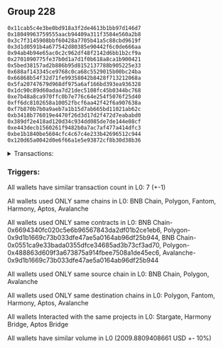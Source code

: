 ## Group 228

```0x5303883ff404593d3157788bd3fd083b72f09189
0x11cab5c4e3be0bd918a3f2de4613b1bb97d146d7
0x18049963759555aacb94409a311f3584e560a2b8
0x3c7f3145908bbf60428a7705b41a5c88cbd9619f
0x3d1d0591b4a677542d80385e90442f6c0de666aa
0x94ab4b94e65ac0c2c962df48f2142d6bb1b2cf9a
0x2701090775fe37b0d1a7d1f0b618a8ca1b900421
0x5bed38157ad2b886b95d8152137788b905225e33
0x688af143345ce9768c0ca68c5529015b00bc24ba
0x66868b54f32d71fe99358042b8428f713212068a
0x5fa20747679d968df975a6af166bd393ea936328
0x1dc90c89d60adaa7d21dec5108fc45b0344bc768
0xe7b48a8ca970ffc0b7e776c64e254f5076f25d40
0xff6dc8102658a10052fbcf6aa42f42f6a907638a
0xf7b870b7b0a9aeb7a1b15d7ab665bd11021ab62c
0xb3418b776019e4470f26d3d17d2f472d7eababd0
0x389df2e418ad120d34c934dd085de7de144e08cf
0xe443decb1560261f9482b0a7ac7af477a414dfc3
0xbe1b1840be5604cfc4c67c4e233b42696512c944
0x120d65a0042d0e6f66a1e5e93872cf8b30d38b36
```
<details>
<summary>Transactions:</summary>

Hashes: 

Wallet: 0x5303883ff404593d3157788bd3fd083b72f09189

       Hash: 0x5f43b48fa09c3c7ba67e8e75fcfa380add6053e503095c8a164cbe7b5c562ac4
         - source chain: BNB Chain
         - destination chain: Polygon
         - project: Stargate
         - contract: 0x6694340fc020c5e6b96567843da2df01b2ce1eb6
         - value USD: 0.300113552
       Hash: 0xa644447291a6780e47fb6ff0316875edaf3ce7f44efc01845a989dae253e4669
         - source chain: Polygon
         - destination chain: Fantom
         - project: Stargate
         - contract: 0x9d1b1669c73b033dfe47ae5a0164ab96df25b944
         - value USD: 0.1000555701
       Hash: 0x5c8ba473b26702ec57e3a7a9297ec485a42143e07531aec2fd09d9afddd11536
         - source chain: BNB Chain
         - destination chain: Harmony
         - project: Harmony Bridge
         - contract: 0x0551ca9e33bada0355dfce34685ad3b73cf3ad70
       Hash: 0xad3588ec103aa647c0480391648a7e2f71499df916e14dfa796ced409bf36459
         - source chain: Polygon
         - destination chain: Aptos
         - project: Aptos Bridge
         - contract: 0x488863d609f3a673875a914fbee7508a1de45ec6
       Hash: 0x351a03b4f40c7a675533711ce6dba49fff5a77349476b0151679ded7d91ce2e3
         - source chain: Polygon
         - destination chain: Aptos
         - project: Aptos Bridge
         - contract: 0x488863d609f3a673875a914fbee7508a1de45ec6
       Hash: 0xab442c4d407f27b4f417a633ae85fcaff367b6e398e60b259288c501ad9cb5f3
         - source chain: Polygon
         - destination chain: Avalanche
         - project: Stargate
         - contract: 0x9d1b1669c73b033dfe47ae5a0164ab96df25b944
         - value USD: 1005.048759408
       Hash: 0x59651b679489f0d6010d188baf4662324ff6dbef59fd0093d6c4acfb7bd87587
         - source chain: Avalanche
         - destination chain: Polygon
         - project: Stargate
         - contract: 0x9d1b1669c73b033dfe47ae5a0164ab96df25b944
         - value USD: 1004.432012336
Wallet: 0x11cab5c4e3be0bd918a3f2de4613b1bb97d146d7

       Hash:0x4ef4057bff76433ee61816367f81c7904939e1e3cec355e8be076d259f1c8503
         - source chain: BNB Chain
         - destination chain: Polygon
         - project: Stargate
         - contract: 0x6694340fc020c5e6b96567843da2df01b2ce1eb6
         - value USD: 0.300113552
       Hash:0x88b74feb8719dc6f294f73af0bd8c3fe169f6df536404fb25d55165c6ab4a873
         - source chain: Polygon
         - destination chain: Fantom
         - project: Stargate
         - contract: 0x9d1b1669c73b033dfe47ae5a0164ab96df25b944
         - value USD: 0.1000555701
       Hash:0x524fcfe8bf6b73ad79aba3efc6e1d7153f935b94a38d52424d4fd6431bd14e39
         - source chain: BNB Chain
         - destination chain: Harmony
         - project: Harmony Bridge
         - contract: 0x0551ca9e33bada0355dfce34685ad3b73cf3ad70
       Hash:0x986cab5228f1f7c7d2acdb144811f141a34f2fdc3bc96a9b92904ff9ba7dcceb
         - source chain: Polygon
         - destination chain: Aptos
         - project: Aptos Bridge
         - contract: 0x488863d609f3a673875a914fbee7508a1de45ec6
       Hash:0xf9d2b4a28fd7abe62c8e077af093768aa81cef646b35f9a3c7061817d09e86f3
         - source chain: Polygon
         - destination chain: Aptos
         - project: Aptos Bridge
         - contract: 0x488863d609f3a673875a914fbee7508a1de45ec6
       Hash:0x98757ff366a2c636f718b7c2f78b5865551d91ef6567d973f47147f404c20501
         - source chain: Polygon
         - destination chain: Avalanche
         - project: Stargate
         - contract: 0x9d1b1669c73b033dfe47ae5a0164ab96df25b944
         - value USD: 1006.25590243
       Hash:0x2469b62ce83820ca1ae0f186ebd82beab32552c2bfca05879eb69484a19d43f1
         - source chain: Avalanche
         - destination chain: Polygon
         - project: Stargate
         - contract: 0x9d1b1669c73b033dfe47ae5a0164ab96df25b944
         - value USD: 1005.638414881
Wallet: 0x18049963759555aacb94409a311f3584e560a2b8

       Hash:0x1e39a4f8bb64c07a0c05e7f391438745f2820e2eaecfdb06aef34c31a0f182b7
         - source chain: BNB Chain
         - destination chain: Polygon
         - project: Stargate
         - contract: 0x6694340fc020c5e6b96567843da2df01b2ce1eb6
         - value USD: 0.300113552
       Hash:0xbb72e83f43eabe8918eaf6d29d0d572bcc165765910c20607b2dc7936b2764f0
         - source chain: Polygon
         - destination chain: Fantom
         - project: Stargate
         - contract: 0x9d1b1669c73b033dfe47ae5a0164ab96df25b944
         - value USD: 0.1000555701
       Hash:0x914451d407aa8d404f5a139d047f11fc70cb64baa535a211c146c74896088965
         - source chain: BNB Chain
         - destination chain: Harmony
         - project: Harmony Bridge
         - contract: 0x0551ca9e33bada0355dfce34685ad3b73cf3ad70
       Hash:0xb14752842c18228b1f8160686698d964c46cf07277b30d5a526d3487fec681a4
         - source chain: Polygon
         - destination chain: Aptos
         - project: Aptos Bridge
         - contract: 0x488863d609f3a673875a914fbee7508a1de45ec6
       Hash:0x559e1617ce2e22d05121afe5469cc6d846c39f7f5d0e1cb17fd516b7dff0f917
         - source chain: Polygon
         - destination chain: Aptos
         - project: Aptos Bridge
         - contract: 0x488863d609f3a673875a914fbee7508a1de45ec6
       Hash:0x81fbffecf1d94478373f9877ebe0547f613b19c4bd3ae8a085c1781d489fb69c
         - source chain: Polygon
         - destination chain: Avalanche
         - project: Stargate
         - contract: 0x9d1b1669c73b033dfe47ae5a0164ab96df25b944
         - value USD: 1003.843065386
       Hash:0xa96830cac2396ba1b2f7a6f54b01ea782289a6d5478e9984e61096711eb144bf
         - source chain: Avalanche
         - destination chain: Polygon
         - project: Stargate
         - contract: 0x9d1b1669c73b033dfe47ae5a0164ab96df25b944
         - value USD: 1003.227057772
Wallet: 0x3c7f3145908bbf60428a7705b41a5c88cbd9619f

       Hash:0x14ac9c9031db9579b657c5ea937b19933cb2f47d48a48383c91926ee8e7e9d33
         - source chain: BNB Chain
         - destination chain: Polygon
         - project: Stargate
         - contract: 0x6694340fc020c5e6b96567843da2df01b2ce1eb6
         - value USD: 0.300113552
       Hash:0x6dff16292669ad263ecceaa5445801d152d8912e0eb00079880d9e98e0d49741
         - source chain: Polygon
         - destination chain: Fantom
         - project: Stargate
         - contract: 0x9d1b1669c73b033dfe47ae5a0164ab96df25b944
         - value USD: 0.1000555701
       Hash:0x5a2ef8a2158bb20de0968f7a689138a72c5697ac692c2acf584f579b7512e737
         - source chain: BNB Chain
         - destination chain: Harmony
         - project: Harmony Bridge
         - contract: 0x0551ca9e33bada0355dfce34685ad3b73cf3ad70
       Hash:0x1dc8f27aaf514bc257bedd45c22034ec891ff58eeaa699dfcd645bda02e56a20
         - source chain: Polygon
         - destination chain: Aptos
         - project: Aptos Bridge
         - contract: 0x488863d609f3a673875a914fbee7508a1de45ec6
       Hash:0xc198bea5717c5974c5397575dcfa27a7d172b516db7d144972f2ff9621e019ff
         - source chain: Polygon
         - destination chain: Aptos
         - project: Aptos Bridge
         - contract: 0x488863d609f3a673875a914fbee7508a1de45ec6
       Hash:0x06c93b429f317170369f2599a29541fa2fbb4069ee3adefc81b1dda6d9fc56b9
         - source chain: Polygon
         - destination chain: Avalanche
         - project: Stargate
         - contract: 0x9d1b1669c73b033dfe47ae5a0164ab96df25b944
         - value USD: 1002.638816364
       Hash:0x131d56783c92b29f553cc0180a0b2628d4212d9c05aa198535b12d9e4b6b9ea3
         - source chain: Avalanche
         - destination chain: Polygon
         - project: Stargate
         - contract: 0x9d1b1669c73b033dfe47ae5a0164ab96df25b944
         - value USD: 1002.023548188
Wallet: 0x3d1d0591b4a677542d80385e90442f6c0de666aa

       Hash:0xcde9c61a6c96b61df1c33d514f87d1ef6c25810fb161b3b4e30fcebccaedeee9
         - source chain: BNB Chain
         - destination chain: Polygon
         - project: Stargate
         - contract: 0x6694340fc020c5e6b96567843da2df01b2ce1eb6
         - value USD: 0.300113552
       Hash:0x817b70501abeda28da45ebc759ba309a72637d9d0aca8fc5d37be88ed34e836a
         - source chain: Polygon
         - destination chain: Fantom
         - project: Stargate
         - contract: 0x9d1b1669c73b033dfe47ae5a0164ab96df25b944
         - value USD: 0.1000555701
       Hash:0x760ba70028e30dbcc632b1352fe734b4498553289e41aabae91a47cd1a6730a1
         - source chain: BNB Chain
         - destination chain: Harmony
         - project: Harmony Bridge
         - contract: 0x0551ca9e33bada0355dfce34685ad3b73cf3ad70
       Hash:0xe3dc3b0b630154b0d85b532c6dcc5bf0498441584e670e456b6ae1db4af7e221
         - source chain: Polygon
         - destination chain: Aptos
         - project: Aptos Bridge
         - contract: 0x488863d609f3a673875a914fbee7508a1de45ec6
       Hash:0xd1c2b68c52b074660c2b3c2806755fccf7f6858a140dd9bf03cce1cbb1f03cab
         - source chain: Polygon
         - destination chain: Aptos
         - project: Aptos Bridge
         - contract: 0x488863d609f3a673875a914fbee7508a1de45ec6
       Hash:0x9ff8dec24f6c0cde33bd32dd4ac10869d01c13f8b6cc688777f0513fbdff1c00
         - source chain: Polygon
         - destination chain: Avalanche
         - project: Stargate
         - contract: 0x9d1b1669c73b033dfe47ae5a0164ab96df25b944
         - value USD: 1001.436013342
       Hash:0x999dff18e24f9ef87b013af5ada9cd686fb17bdc354501bb2bb694c5a70ade5a
         - source chain: Avalanche
         - destination chain: Polygon
         - project: Stargate
         - contract: 0x9d1b1669c73b033dfe47ae5a0164ab96df25b944
         - value USD: 1000.821483584
Wallet: 0x94ab4b94e65ac0c2c962df48f2142d6bb1b2cf9a

       Hash:0x8aa9bd7ccd30d2d69223d1f671b21fee8a173102b1e4a1e9232d63cee97063ea
         - source chain: BNB Chain
         - destination chain: Polygon
         - project: Stargate
         - contract: 0x6694340fc020c5e6b96567843da2df01b2ce1eb6
         - value USD: 0.300113552
       Hash:0x5f2adb7625b236e7220e4a2175c67bb94bc6c67f579ef6654f104cfd5b0b7581
         - source chain: Polygon
         - destination chain: Fantom
         - project: Stargate
         - contract: 0x9d1b1669c73b033dfe47ae5a0164ab96df25b944
         - value USD: 0.1000555701
       Hash:0x6656ac4c2e5e6ae2528c83456104db5a1c65285a00e0fe6cd73337d7da318042
         - source chain: BNB Chain
         - destination chain: Harmony
         - project: Harmony Bridge
         - contract: 0x0551ca9e33bada0355dfce34685ad3b73cf3ad70
       Hash:0x39def68cd64f01f8fd8a600e147eb088ffbf753390d37813f970090b928fb57f
         - source chain: Polygon
         - destination chain: Aptos
         - project: Aptos Bridge
         - contract: 0x488863d609f3a673875a914fbee7508a1de45ec6
       Hash:0x17d3dbce655ffe53f438b13e71afd22d1823fbdc24dcc6c7d9455d30c18e69c2
         - source chain: Polygon
         - destination chain: Aptos
         - project: Aptos Bridge
         - contract: 0x488863d609f3a673875a914fbee7508a1de45ec6
       Hash:0xf5f5a7734a1f1802d546db4d4f69106285c861280be1324769da3b327da323a3
         - source chain: Polygon
         - destination chain: Avalanche
         - project: Stargate
         - contract: 0x9d1b1669c73b033dfe47ae5a0164ab96df25b944
         - value USD: 1006.25590243
       Hash:0x5b4ac48f8fdba8b3e07e166186f9b462ee13f4529fb5ea62ac739d1e0959e392
         - source chain: Avalanche
         - destination chain: Polygon
         - project: Stargate
         - contract: 0x9d1b1669c73b033dfe47ae5a0164ab96df25b944
         - value USD: 1005.638414881
Wallet: 0x2701090775fe37b0d1a7d1f0b618a8ca1b900421

       Hash:0xe51e2b0c02e51902eb75bf458d7f305db3a226a2290ef54e2eb5a55fd16ead80
         - source chain: BNB Chain
         - destination chain: Polygon
         - project: Stargate
         - contract: 0x6694340fc020c5e6b96567843da2df01b2ce1eb6
         - value USD: 0.300113552
       Hash:0x41db9a709b2b88effb48886a2d9c57d95194385bd148136523806e7e52e5e83b
         - source chain: Polygon
         - destination chain: Fantom
         - project: Stargate
         - contract: 0x9d1b1669c73b033dfe47ae5a0164ab96df25b944
         - value USD: 0.1000555701
       Hash:0x89af537e84c1dbabda21eee99cdfd6bcf9a7ef169065f2f3d264288e3443b0f2
         - source chain: BNB Chain
         - destination chain: Harmony
         - project: Harmony Bridge
         - contract: 0x0551ca9e33bada0355dfce34685ad3b73cf3ad70
       Hash:0xf601eb4ef03eff9d808f1c6044be7c9ddf2620ba7f6ee9ae6e9b4a6078e9c522
         - source chain: Polygon
         - destination chain: Aptos
         - project: Aptos Bridge
         - contract: 0x488863d609f3a673875a914fbee7508a1de45ec6
       Hash:0x5a1b90f2eb5d68589e43c9353aade7ad79482341a47c61ece30fbb6a9de773b7
         - source chain: Polygon
         - destination chain: Aptos
         - project: Aptos Bridge
         - contract: 0x488863d609f3a673875a914fbee7508a1de45ec6
       Hash:0xe239c1936e70fc6c9390bcf4ca8d4f79d30ea75619f8b6b139e395133d75723a
         - source chain: Polygon
         - destination chain: Avalanche
         - project: Stargate
         - contract: 0x9d1b1669c73b033dfe47ae5a0164ab96df25b944
         - value USD: 1005.048759408
       Hash:0x0711ba22219cc497b943f5a6066b778ee3516d0c5d2667400087bd78d479d6d1
         - source chain: Avalanche
         - destination chain: Polygon
         - project: Stargate
         - contract: 0x9d1b1669c73b033dfe47ae5a0164ab96df25b944
         - value USD: 1004.432012336
Wallet: 0x5bed38157ad2b886b95d8152137788b905225e33

       Hash:0xc995cc0ea2c9e322c6dc23af1ed2463d35c93e808ed93e90ac461a210a7f302b
         - source chain: BNB Chain
         - destination chain: Polygon
         - project: Stargate
         - contract: 0x6694340fc020c5e6b96567843da2df01b2ce1eb6
         - value USD: 0.300113552
       Hash:0xd9f973cf5714f1aef382d480624e7d9556bd97316b458a810f0d0e946c982547
         - source chain: Polygon
         - destination chain: Fantom
         - project: Stargate
         - contract: 0x9d1b1669c73b033dfe47ae5a0164ab96df25b944
         - value USD: 0.1000555701
       Hash:0xd5e356bd02eb410d70ace90c7ecabcd813989d7a3b70af453990be7e1fe074e5
         - source chain: BNB Chain
         - destination chain: Harmony
         - project: Harmony Bridge
         - contract: 0x0551ca9e33bada0355dfce34685ad3b73cf3ad70
       Hash:0xac48b85ebc864189420c37ff2948d2fa21a14432681d50be837c498f85887975
         - source chain: Polygon
         - destination chain: Aptos
         - project: Aptos Bridge
         - contract: 0x488863d609f3a673875a914fbee7508a1de45ec6
       Hash:0x7992f9cfad7225883bbf63f9f2a9e59ceaa60a5f15748f097e6ff026c4eaeb17
         - source chain: Polygon
         - destination chain: Aptos
         - project: Aptos Bridge
         - contract: 0x488863d609f3a673875a914fbee7508a1de45ec6
       Hash:0x678341baa8e502939715496e5dffd814743491765e3e6bba2fcc51e954c291b1
         - source chain: Polygon
         - destination chain: Avalanche
         - project: Stargate
         - contract: 0x9d1b1669c73b033dfe47ae5a0164ab96df25b944
         - value USD: 1003.812827386
       Hash:0x71120d7196e762bc98d4384129023e2856bf1b45bb262a2d4dc8eb010e6bd9ef
         - source chain: Avalanche
         - destination chain: Polygon
         - project: Stargate
         - contract: 0x9d1b1669c73b033dfe47ae5a0164ab96df25b944
         - value USD: 1003.799239967
Wallet: 0x688af143345ce9768c0ca68c5529015b00bc24ba

       Hash:0xe01657e90ae309a057b144551631e7b14b4830806c1724a3247e035e5b191975
         - source chain: BNB Chain
         - destination chain: Polygon
         - project: Stargate
         - contract: 0x6694340fc020c5e6b96567843da2df01b2ce1eb6
         - value USD: 0.300113552
       Hash:0xbec9c3c8db0293c71c9db38fe0e2465f2ace61489f3ef391ebd18ffee46fc793
         - source chain: Polygon
         - destination chain: Fantom
         - project: Stargate
         - contract: 0x9d1b1669c73b033dfe47ae5a0164ab96df25b944
         - value USD: 0.1000555701
       Hash:0x0802b6483ee1c380a5bcf6a1e014ae0b1122e4cfbca38b467f6fe838d4f61645
         - source chain: BNB Chain
         - destination chain: Harmony
         - project: Harmony Bridge
         - contract: 0x0551ca9e33bada0355dfce34685ad3b73cf3ad70
       Hash:0x8b0b3c262f7ca5e12313905662a2f32a8809be65572f5ea21822b186b3df49d9
         - source chain: Polygon
         - destination chain: Aptos
         - project: Aptos Bridge
         - contract: 0x488863d609f3a673875a914fbee7508a1de45ec6
       Hash:0x24f4c088325ceae21cca7fa6acac2bfda25ffe14bdfddfaf6b95ea7a319cbb89
         - source chain: Polygon
         - destination chain: Aptos
         - project: Aptos Bridge
         - contract: 0x488863d609f3a673875a914fbee7508a1de45ec6
       Hash:0xcb71f6e372d515e394901d3dc32c82b04a68e079bc588cba24334e4723fa8cbb
         - source chain: Polygon
         - destination chain: Avalanche
         - project: Stargate
         - contract: 0x9d1b1669c73b033dfe47ae5a0164ab96df25b944
         - value USD: 1003.210663375
       Hash:0x22f8718e13dd3e1da3c40c13298f0a77c3ce5ce4db1043a829216d68e53c856b
         - source chain: Avalanche
         - destination chain: Polygon
         - project: Stargate
         - contract: 0x9d1b1669c73b033dfe47ae5a0164ab96df25b944
         - value USD: 1002.595043393
Wallet: 0x66868b54f32d71fe99358042b8428f713212068a

       Hash:0xd3ebfac96e6fead90c722e4bf6bf058f93f1ae23a5afc39c3c1e42eaf0ac58c5
         - source chain: BNB Chain
         - destination chain: Polygon
         - project: Stargate
         - contract: 0x6694340fc020c5e6b96567843da2df01b2ce1eb6
         - value USD: 0.300113552
       Hash:0xbe48d4cf01f76e3c2bf2884c7519e63ee349c2e88ea17517aae42eaed31eb212
         - source chain: Polygon
         - destination chain: Fantom
         - project: Stargate
         - contract: 0x9d1b1669c73b033dfe47ae5a0164ab96df25b944
         - value USD: 0.1000555701
       Hash:0x889b37b9d97c718823ff471fc1281d50ba26cff8f9cc7071d614a502e34f1765
         - source chain: BNB Chain
         - destination chain: Harmony
         - project: Harmony Bridge
         - contract: 0x0551ca9e33bada0355dfce34685ad3b73cf3ad70
       Hash:0xd505604a2087b811b5337d2399e88f640100c08b3ea669493ec817505228135c
         - source chain: Polygon
         - destination chain: Aptos
         - project: Aptos Bridge
         - contract: 0x488863d609f3a673875a914fbee7508a1de45ec6
       Hash:0x15858c20ed50a006dacf83e72f2028aae43ed0407dd081e58a20cfe36b3d3087
         - source chain: Polygon
         - destination chain: Aptos
         - project: Aptos Bridge
         - contract: 0x488863d609f3a673875a914fbee7508a1de45ec6
       Hash:0x72ac87010c26441cb8d393e7b5553a559522a74d947f7d98fefb1c8e201ceae9
         - source chain: Polygon
         - destination chain: Avalanche
         - project: Stargate
         - contract: 0x9d1b1669c73b033dfe47ae5a0164ab96df25b944
         - value USD: 1002.007173353
       Hash:0x01bdceaee0994f2266c207f6e4e49af8b0c2f7e5acf10c88406856b8e34feecb
         - source chain: Avalanche
         - destination chain: Polygon
         - project: Stargate
         - contract: 0x9d1b1669c73b033dfe47ae5a0164ab96df25b944
         - value USD: 1001.392292799
Wallet: 0x5fa20747679d968df975a6af166bd393ea936328

       Hash:0x1fc83c2f4f2ba6b267665299d6d7b6ed6bf49b3c7f04034a47c1e55ccda5857d
         - source chain: BNB Chain
         - destination chain: Polygon
         - project: Stargate
         - contract: 0x6694340fc020c5e6b96567843da2df01b2ce1eb6
         - value USD: 0.300113552
       Hash:0xcb1e5bc99342c678741893c05b8ab09bfeb01259e37150f2647d690f816ac9ce
         - source chain: Polygon
         - destination chain: Fantom
         - project: Stargate
         - contract: 0x9d1b1669c73b033dfe47ae5a0164ab96df25b944
         - value USD: 0.1000555701
       Hash:0x29103f92524d7a55c14e8a38c1636692041f83069eb0d34ce1cc607125c3e918
         - source chain: BNB Chain
         - destination chain: Harmony
         - project: Harmony Bridge
         - contract: 0x0551ca9e33bada0355dfce34685ad3b73cf3ad70
       Hash:0x61c2a2ec6ddd520822b58558ea3850048bd080cecbd3a277bcd10425f440c60e
         - source chain: Polygon
         - destination chain: Aptos
         - project: Aptos Bridge
         - contract: 0x488863d609f3a673875a914fbee7508a1de45ec6
       Hash:0x4e8d28a4091e4bcd64bf527b45de19e95bc7309a165f3cf4eb2eeae7cac4efcf
         - source chain: Polygon
         - destination chain: Aptos
         - project: Aptos Bridge
         - contract: 0x488863d609f3a673875a914fbee7508a1de45ec6
       Hash:0x244daa047b9b96febdcbebc04b55ab69a838ba2400ae00b924b6f9c176bf2544
         - source chain: Polygon
         - destination chain: Avalanche
         - project: Stargate
         - contract: 0x9d1b1669c73b033dfe47ae5a0164ab96df25b944
         - value USD: 1006.25590243
       Hash:0x85601a75316abe6c2e901a38d28aedc7e1b8474a5c993e66268d6884e94d7fb5
         - source chain: Avalanche
         - destination chain: Polygon
         - project: Stargate
         - contract: 0x9d1b1669c73b033dfe47ae5a0164ab96df25b944
         - value USD: 1005.638414881
Wallet: 0x1dc90c89d60adaa7d21dec5108fc45b0344bc768

       Hash:0x1b3bd3eabba9596a8b18a2098261bb0414e28839b73a4f4ea24d2550e9706be3
         - source chain: BNB Chain
         - destination chain: Polygon
         - project: Stargate
         - contract: 0x6694340fc020c5e6b96567843da2df01b2ce1eb6
         - value USD: 0.3001105474
       Hash:0xdbfe3eca2dc04399a5d286a447385cb4d81a47bd6925d4de3204d3b69c35676e
         - source chain: Polygon
         - destination chain: Fantom
         - project: Stargate
         - contract: 0x9d1b1669c73b033dfe47ae5a0164ab96df25b944
         - value USD: 0.1000555701
       Hash:0x6516cf39c57bc153593d56ca2d8f502463c9d3ac0353fa527ab3908240679769
         - source chain: BNB Chain
         - destination chain: Harmony
         - project: Harmony Bridge
         - contract: 0x0551ca9e33bada0355dfce34685ad3b73cf3ad70
       Hash:0xb5d8534b218d5a512e6ac4d5bee3be60cf1a0c67263fc321977ef2621be6e7cf
         - source chain: Polygon
         - destination chain: Aptos
         - project: Aptos Bridge
         - contract: 0x488863d609f3a673875a914fbee7508a1de45ec6
       Hash:0x33f106a2f8b7630ce43d8757f9a2df1790de71aca269283615c84a8c211d38de
         - source chain: Polygon
         - destination chain: Aptos
         - project: Aptos Bridge
         - contract: 0x488863d609f3a673875a914fbee7508a1de45ec6
       Hash:0x09178994b4fa8dd187516a14a04847317e4a9fb8c3a160c3c7c99302c24e9a89
         - source chain: Polygon
         - destination chain: Avalanche
         - project: Stargate
         - contract: 0x9d1b1669c73b033dfe47ae5a0164ab96df25b944
         - value USD: 1006.25590243
       Hash:0x7b798b6b64bd6adc44b9a4fc9c1b4390dbe8bfec02015af9f3f630ab86d1f344
         - source chain: Avalanche
         - destination chain: Polygon
         - project: Stargate
         - contract: 0x9d1b1669c73b033dfe47ae5a0164ab96df25b944
         - value USD: 1005.638414881
Wallet: 0xe7b48a8ca970ffc0b7e776c64e254f5076f25d40

       Hash:0x72df88ffdf7bcca3773856ab1587be235c0492f4a1f75ceec404dc6e22f10cfd
         - source chain: BNB Chain
         - destination chain: Polygon
         - project: Stargate
         - contract: 0x6694340fc020c5e6b96567843da2df01b2ce1eb6
         - value USD: 0.300113552
       Hash:0x4375aa5c8ad9727945cf6d87a50000b186462d2cb360cc8154e8f79a5e1e6480
         - source chain: Polygon
         - destination chain: Fantom
         - project: Stargate
         - contract: 0x9d1b1669c73b033dfe47ae5a0164ab96df25b944
         - value USD: 0.1000555701
       Hash:0x4386eccb26f2123e8cd7e83f6f92dc6a9a2b3b623d7c9ae6674838ed03f73b61
         - source chain: BNB Chain
         - destination chain: Harmony
         - project: Harmony Bridge
         - contract: 0x0551ca9e33bada0355dfce34685ad3b73cf3ad70
       Hash:0x7b302b7cfbb339c6958424f85234d8321f69ffd612f9833b346d6de436bec822
         - source chain: Polygon
         - destination chain: Aptos
         - project: Aptos Bridge
         - contract: 0x488863d609f3a673875a914fbee7508a1de45ec6
       Hash:0x3ddefd08108b6e09e05549a10ca0b48c3a48702f562f8489c2ddd28e2669c548
         - source chain: Polygon
         - destination chain: Aptos
         - project: Aptos Bridge
         - contract: 0x488863d609f3a673875a914fbee7508a1de45ec6
       Hash:0x6b58661bdd3140f0877a67eba4803c977d696a9212d99ad3f84a452bdc68e95b
         - source chain: Polygon
         - destination chain: Avalanche
         - project: Stargate
         - contract: 0x9d1b1669c73b033dfe47ae5a0164ab96df25b944
         - value USD: 1005.048759408
       Hash:0x71359d9e2d327e0e52e338b63a6f89d3f079156a5685c156ed9d3caa52cf448f
         - source chain: Avalanche
         - destination chain: Polygon
         - project: Stargate
         - contract: 0x9d1b1669c73b033dfe47ae5a0164ab96df25b944
         - value USD: 1004.432012336
Wallet: 0xff6dc8102658a10052fbcf6aa42f42f6a907638a

       Hash:0x115081e3a450cc73ed0108efb0683334e8da3d94f9f34b3842850bdf04a4a243
         - source chain: BNB Chain
         - destination chain: Polygon
         - project: Stargate
         - contract: 0x6694340fc020c5e6b96567843da2df01b2ce1eb6
         - value USD: 0.3001105474
       Hash:0xf2e452b62e9ff88694971a35ed652561b601fdfad7945064d1d01309d60872a4
         - source chain: Polygon
         - destination chain: Fantom
         - project: Stargate
         - contract: 0x9d1b1669c73b033dfe47ae5a0164ab96df25b944
         - value USD: 0.1000555701
       Hash:0x63dba8c11732122f996e7f59e3014d9f178709971c7ded728260f1f054f2c99a
         - source chain: BNB Chain
         - destination chain: Harmony
         - project: Harmony Bridge
         - contract: 0x0551ca9e33bada0355dfce34685ad3b73cf3ad70
       Hash:0x70c315c7204a7a39354a6eed1243ac46c30028f028a7d6fac2e72fdc55adf766
         - source chain: Polygon
         - destination chain: Aptos
         - project: Aptos Bridge
         - contract: 0x488863d609f3a673875a914fbee7508a1de45ec6
       Hash:0x8991ca0ee25e37548e56f4e7f5f9371bdcba36b79637ea0cb1740d7dc316cad3
         - source chain: Polygon
         - destination chain: Aptos
         - project: Aptos Bridge
         - contract: 0x488863d609f3a673875a914fbee7508a1de45ec6
       Hash:0x694e8d062095d7cd09a0189dee921ea56f2ced3539d29447a3a11c36e0846b6a
         - source chain: Polygon
         - destination chain: Avalanche
         - project: Stargate
         - contract: 0x9d1b1669c73b033dfe47ae5a0164ab96df25b944
         - value USD: 1005.048759408
       Hash:0x8890be337b297ad5477d47194be8728b4b141f13a72c8b84e2f66ea2b7de229a
         - source chain: Avalanche
         - destination chain: Polygon
         - project: Stargate
         - contract: 0x9d1b1669c73b033dfe47ae5a0164ab96df25b944
         - value USD: 1004.432012336
Wallet: 0xf7b870b7b0a9aeb7a1b15d7ab665bd11021ab62c

       Hash:0xee79671538a1358fc1139dcf53c7d7cc2483667da07626242f1d6f4d97fb2090
         - source chain: BNB Chain
         - destination chain: Polygon
         - project: Stargate
         - contract: 0x6694340fc020c5e6b96567843da2df01b2ce1eb6
         - value USD: 0.3001105474
       Hash:0x92ef5c5b0a4034b41aed434bba055a4a2ba352915e745434cdc1a3e9c3ab5a9b
         - source chain: Polygon
         - destination chain: Fantom
         - project: Stargate
         - contract: 0x9d1b1669c73b033dfe47ae5a0164ab96df25b944
         - value USD: 0.1000555701
       Hash:0xe08c1c060ae7016f0c504043868b204aae25842d7f2fbb7af3ec7772f78f7175
         - source chain: BNB Chain
         - destination chain: Harmony
         - project: Harmony Bridge
         - contract: 0x0551ca9e33bada0355dfce34685ad3b73cf3ad70
       Hash:0x579fdbd50d016d4629318d0f5b1565820e36dead04841c8bebb7954153934aee
         - source chain: Polygon
         - destination chain: Aptos
         - project: Aptos Bridge
         - contract: 0x488863d609f3a673875a914fbee7508a1de45ec6
       Hash:0x1ec3e0e584b614e5cc88e10e658bff4f5c4babc44c22b113825636b309d3453d
         - source chain: Polygon
         - destination chain: Aptos
         - project: Aptos Bridge
         - contract: 0x488863d609f3a673875a914fbee7508a1de45ec6
       Hash:0x66b0441aae750097008a0e482000dc6411d0edea09e3d5e1694608928f6e0bed
         - source chain: Polygon
         - destination chain: Avalanche
         - project: Stargate
         - contract: 0x9d1b1669c73b033dfe47ae5a0164ab96df25b944
         - value USD: 1003.843065386
       Hash:0x8ab7c959e526c523c2b4bc4f4b9d127c8d64429304a3e803f1a488678be4c3d2
         - source chain: Avalanche
         - destination chain: Polygon
         - project: Stargate
         - contract: 0x9d1b1669c73b033dfe47ae5a0164ab96df25b944
         - value USD: 1003.196884184
Wallet: 0xb3418b776019e4470f26d3d17d2f472d7eababd0

       Hash:0xe42c737a2be72e42b8dc41d27bd9f0e518004777b062f5d704cc9cd45703d131
         - source chain: BNB Chain
         - destination chain: Polygon
         - project: Stargate
         - contract: 0x6694340fc020c5e6b96567843da2df01b2ce1eb6
         - value USD: 0.3001105474
       Hash:0xc48fa6a99eda52ac4f620e5cdb394a9693b6104abd0e12c6a40a01638aeb4b2f
         - source chain: Polygon
         - destination chain: Fantom
         - project: Stargate
         - contract: 0x9d1b1669c73b033dfe47ae5a0164ab96df25b944
         - value USD: 0.1000555701
       Hash:0x79c76b6f59bb6f0b33683ada5aa97a8b6cd6995efb4a36f85939aab15072b3c7
         - source chain: BNB Chain
         - destination chain: Harmony
         - project: Harmony Bridge
         - contract: 0x0551ca9e33bada0355dfce34685ad3b73cf3ad70
       Hash:0x0c2f0197c6476e0f6dfec2ce6fdef3e9d2e32562f05051d1c86da600864e6f19
         - source chain: Polygon
         - destination chain: Aptos
         - project: Aptos Bridge
         - contract: 0x488863d609f3a673875a914fbee7508a1de45ec6
       Hash:0xdd41f63e75e62ede85dcde0a76547c99c22b5ff566453910ea15426a5267428d
         - source chain: Polygon
         - destination chain: Aptos
         - project: Aptos Bridge
         - contract: 0x488863d609f3a673875a914fbee7508a1de45ec6
       Hash:0x6aa3049bc4177ecc31d30d45e642b3b7b0c6918c7898760abcbab6cfd5ae89f7
         - source chain: Polygon
         - destination chain: Avalanche
         - project: Stargate
         - contract: 0x9d1b1669c73b033dfe47ae5a0164ab96df25b944
         - value USD: 1003.210663375
       Hash:0x8d73d400eea5ad17011d50422a9142a4524ec8dac0f2b59823c7dc2d763551cf
         - source chain: Avalanche
         - destination chain: Polygon
         - project: Stargate
         - contract: 0x9d1b1669c73b033dfe47ae5a0164ab96df25b944
         - value USD: 1002.595043393
Wallet: 0x389df2e418ad120d34c934dd085de7de144e08cf

       Hash:0xe9322cb8a530f4126792a98d1e6da2207f1ce2c7a476c22c8207b79904f8df3a
         - source chain: BNB Chain
         - destination chain: Polygon
         - project: Stargate
         - contract: 0x6694340fc020c5e6b96567843da2df01b2ce1eb6
         - value USD: 0.3001105474
       Hash:0x7438c25d708d682595bea685692a8aff88031c2e376b6f5bde6bdd69b6af6954
         - source chain: Polygon
         - destination chain: Fantom
         - project: Stargate
         - contract: 0x9d1b1669c73b033dfe47ae5a0164ab96df25b944
         - value USD: 0.1000555701
       Hash:0x410c18df8ed61327bb86ba53902b6874fd63d8ea5fc3d0626a586c2e2f7ab2c2
         - source chain: BNB Chain
         - destination chain: Harmony
         - project: Harmony Bridge
         - contract: 0x0551ca9e33bada0355dfce34685ad3b73cf3ad70
       Hash:0xbe613925dc3ad3c13dda77a5806929fa7a36d4628eb296a6c972874be01f1ffc
         - source chain: Polygon
         - destination chain: Aptos
         - project: Aptos Bridge
         - contract: 0x488863d609f3a673875a914fbee7508a1de45ec6
       Hash:0xd1fcb7e24d75dc14d68889ba2f2a8e2910364814e558c6002616891c445f1c1d
         - source chain: Polygon
         - destination chain: Aptos
         - project: Aptos Bridge
         - contract: 0x488863d609f3a673875a914fbee7508a1de45ec6
       Hash:0x6c83d950279fea3c73e96f70066bdb07501ea9764283f29cea195f2913c036de
         - source chain: Polygon
         - destination chain: Avalanche
         - project: Stargate
         - contract: 0x9d1b1669c73b033dfe47ae5a0164ab96df25b944
         - value USD: 1002.007173353
       Hash:0xcd41b45fd4a6be7730f142d6e5a0060292715fd9cd8875130eda2e22b7c744e0
         - source chain: Avalanche
         - destination chain: Polygon
         - project: Stargate
         - contract: 0x9d1b1669c73b033dfe47ae5a0164ab96df25b944
         - value USD: 1001.392292799
Wallet: 0xe443decb1560261f9482b0a7ac7af477a414dfc3

       Hash:0x361cb9ecb292e195ed168ce0ec031eabd9f14141a9b9781deec09e6780e37f54
         - source chain: BNB Chain
         - destination chain: Polygon
         - project: Stargate
         - contract: 0x6694340fc020c5e6b96567843da2df01b2ce1eb6
         - value USD: 0.3001105474
       Hash:0x4df50e4838a7b32e741b9063995a8d7259b861efd1fc824970d48d9417d9e7dc
         - source chain: Polygon
         - destination chain: Fantom
         - project: Stargate
         - contract: 0x9d1b1669c73b033dfe47ae5a0164ab96df25b944
         - value USD: 0.1000555701
       Hash:0x04d4fcb3a9d8316d0e7d043d805f0224a083c324f28c8be19caf3c0f5c73c0de
         - source chain: BNB Chain
         - destination chain: Harmony
         - project: Harmony Bridge
         - contract: 0x0551ca9e33bada0355dfce34685ad3b73cf3ad70
       Hash:0xa2c34eda7db102b54a83c8972e54c2eb6ca733616afa847c1f3c6e09e29e06bd
         - source chain: Polygon
         - destination chain: Aptos
         - project: Aptos Bridge
         - contract: 0x488863d609f3a673875a914fbee7508a1de45ec6
       Hash:0x4107b71dd5869fcfdec143db5689bc742c8793e4959a9058e2cb88fd3a2cc871
         - source chain: Polygon
         - destination chain: Aptos
         - project: Aptos Bridge
         - contract: 0x488863d609f3a673875a914fbee7508a1de45ec6
       Hash:0xf69809288c679e9a843afb623d0805e8e1a81128fdca9f2945fcd4ca8e05132f
         - source chain: Polygon
         - destination chain: Avalanche
         - project: Stargate
         - contract: 0x9d1b1669c73b033dfe47ae5a0164ab96df25b944
         - value USD: 1003.843065386
       Hash:0xa92d03f8b8b1ef94af5cb7856a12ca2a28cb83e6bf2eabc6790e11f0251b4b3f
         - source chain: Avalanche
         - destination chain: Polygon
         - project: Stargate
         - contract: 0x9d1b1669c73b033dfe47ae5a0164ab96df25b944
         - value USD: 1003.227057772
Wallet: 0xbe1b1840be5604cfc4c67c4e233b42696512c944

       Hash:0x656c13b7b7621bc066ec3474e1e982437e852e860a79afaff0c981237792126c
         - source chain: BNB Chain
         - destination chain: Polygon
         - project: Stargate
         - contract: 0x6694340fc020c5e6b96567843da2df01b2ce1eb6
         - value USD: 0.3001105474
       Hash:0x2d81c9d50593b466481c6f11e123da6c3ea08a95520b13057972a623583fec83
         - source chain: Polygon
         - destination chain: Fantom
         - project: Stargate
         - contract: 0x9d1b1669c73b033dfe47ae5a0164ab96df25b944
         - value USD: 0.1000555701
       Hash:0xd9129026b45220d13d1b0c6eb67341e287a5fd49c44cf70b7062da9cd579d35f
         - source chain: BNB Chain
         - destination chain: Harmony
         - project: Harmony Bridge
         - contract: 0x0551ca9e33bada0355dfce34685ad3b73cf3ad70
       Hash:0x9465707ef7108c05c665b2babc44dd4e13a9655005287fd6f2d24bbf9560439b
         - source chain: Polygon
         - destination chain: Aptos
         - project: Aptos Bridge
         - contract: 0x488863d609f3a673875a914fbee7508a1de45ec6
       Hash:0xd7438cb66be51af610aec1eaf4fe7fd82334f5b301c5e018bdf94c2acbf93fe0
         - source chain: Polygon
         - destination chain: Aptos
         - project: Aptos Bridge
         - contract: 0x488863d609f3a673875a914fbee7508a1de45ec6
       Hash:0x93559c9510d7eef3d01daaae7a5c690bafcfa0a5fe38a1ab31da74b50a2ea565
         - source chain: Polygon
         - destination chain: Avalanche
         - project: Stargate
         - contract: 0x9d1b1669c73b033dfe47ae5a0164ab96df25b944
         - value USD: 1002.638816364
       Hash:0x1a78586823a19989cd749e5c3827d7b3fd527edeeb76fd4e02c9704be11e823b
         - source chain: Avalanche
         - destination chain: Polygon
         - project: Stargate
         - contract: 0x9d1b1669c73b033dfe47ae5a0164ab96df25b944
         - value USD: 1002.023548188
Wallet: 0x120d65a0042d0e6f66a1e5e93872cf8b30d38b36

       Hash:0x6c84e6d325fc71b4e089e2cc73330c9f1220838cf9a8ccc38edd2daf2dd6422b
         - source chain: BNB Chain
         - destination chain: Polygon
         - project: Stargate
         - contract: 0x6694340fc020c5e6b96567843da2df01b2ce1eb6
         - value USD: 0.3001105474
       Hash:0x9fec6d0bc6c70e62a05d2863cd0c9aff93a9ed0395192c3747d2acac64993024
         - source chain: Polygon
         - destination chain: Fantom
         - project: Stargate
         - contract: 0x9d1b1669c73b033dfe47ae5a0164ab96df25b944
         - value USD: 0.1000555701
       Hash:0xd0fbebf5a095aeb89eaec8b8f8b62844d7d15157fbccf72793c308b18250331a
         - source chain: BNB Chain
         - destination chain: Harmony
         - project: Harmony Bridge
         - contract: 0x0551ca9e33bada0355dfce34685ad3b73cf3ad70
       Hash:0xea9580a6b77fd962dd0ad1ac9dd739c4f7b88d432b53736205c360d96bacedb6
         - source chain: Polygon
         - destination chain: Aptos
         - project: Aptos Bridge
         - contract: 0x488863d609f3a673875a914fbee7508a1de45ec6
       Hash:0xae595f21a9015fe931247cbc5b37fb7b71f2430d3303a8eb5b3e6945e6c7efe1
         - source chain: Polygon
         - destination chain: Aptos
         - project: Aptos Bridge
         - contract: 0x488863d609f3a673875a914fbee7508a1de45ec6
       Hash:0x6d41238c494a0c76e53665e0ef69554f0aadd1a58441c0cbc3b3ed56e6e0a996
         - source chain: Polygon
         - destination chain: Avalanche
         - project: Stargate
         - contract: 0x9d1b1669c73b033dfe47ae5a0164ab96df25b944
         - value USD: 1001.436013342
       Hash:0x0832de5c2cbd98d3031b4006912edee382e253a763d22d16fc2ca30ad61ac5c3
         - source chain: Avalanche
         - destination chain: Polygon
         - project: Stargate
         - contract: 0x9d1b1669c73b033dfe47ae5a0164ab96df25b944
         - value USD: 1000.821483584

</details>


### Triggers: 
All wallets have similar transaction count in L0: 7 (+-1)

All wallets used ONLY same chains in L0: BNB Chain, Polygon, Fantom, Harmony, Aptos, Avalanche

All wallets used ONLY same contracts in L0: BNB Chain-0x6694340fc020c5e6b96567843da2df01b2ce1eb6, Polygon-0x9d1b1669c73b033dfe47ae5a0164ab96df25b944, BNB Chain-0x0551ca9e33bada0355dfce34685ad3b73cf3ad70, Polygon-0x488863d609f3a673875a914fbee7508a1de45ec6, Avalanche-0x9d1b1669c73b033dfe47ae5a0164ab96df25b944

All wallets used ONLY same source chain in L0: BNB Chain, Polygon, Avalanche

All wallets used ONLY same destination chains in L0: Polygon, Fantom, Harmony, Aptos, Avalanche

All wallets Interacted with the same projects in L0: Stargate, Harmony Bridge, Aptos Bridge

All wallets have similar volume in L0 (2009.8809408661 USD +- 10%)

